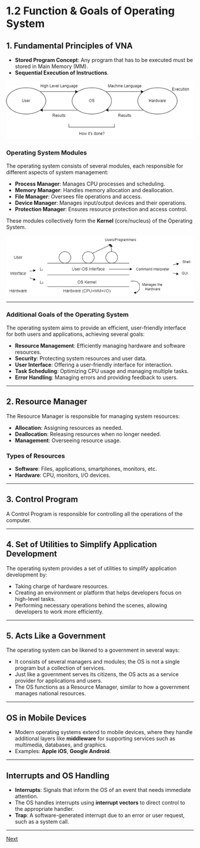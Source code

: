 # 1.2 Function & Goals of Operating System
## 1.  Fundamental Principles of VNA
- **Stored Program Concept**: Any program that has to be executed must be stored in Main Memory (MM).
- **Sequential Execution of Instructions**.

![Stored Program Concept](img/relationship_user_OS_hardware.drawio.png)  

### Operating System Modules
The operating system consists of several modules, each responsible for different aspects of system management:

- **Process Manager**: Manages CPU processes and scheduling.
- **Memory Manager**: Handles memory allocation and deallocation.
- **File Manager**: Oversees file operations and access.
- **Device Manager**: Manages input/output devices and their operations.
- **Protection Manager**: Ensures resource protection and access control.

These modules collectively form the **Kernel** (core/nucleus) of the Operating System.

![Overview of OS](img/overview_of_os.drawio.png)

---

### Additional Goals of the Operating System
The operating system aims to provide an efficient, user-friendly interface for both users and applications, achieving several goals:

- **Resource Management**: Efficiently managing hardware and software resources.
- **Security**: Protecting system resources and user data.
- **User Interface**: Offering a user-friendly interface for interaction.
- **Task Scheduling**: Optimizing CPU usage and managing multiple tasks.
- **Error Handling**: Managing errors and providing feedback to users.

---

## 2. Resource Manager
The Resource Manager is responsible for managing system resources:

- **Allocation**: Assigning resources as needed.
- **Deallocation**: Releasing resources when no longer needed.
- **Management**: Overseeing resource usage.

### Types of Resources
- **Software**: Files, applications, smartphones, monitors, etc.
- **Hardware**: CPU, monitors, I/O devices.

---

## 3. Control Program
A Control Program is responsible for controlling all the operations of the computer.

---

## 4. Set of Utilities to Simplify Application Development
The operating system provides a set of utilities to simplify application development by:

- Taking charge of hardware resources.
- Creating an environment or platform that helps developers focus on high-level tasks.
- Performing necessary operations behind the scenes, allowing developers to work more efficiently.

---

## 5. Acts Like a Government
The operating system can be likened to a government in several ways:

- It consists of several managers and modules; the OS is not a single program but a collection of services.
- Just like a government serves its citizens, the OS acts as a service provider for applications and users.
- The OS functions as a Resource Manager, similar to how a government manages national resources.
  
---

## OS in Mobile Devices
- Modern operating systems extend to mobile devices, where they handle additional layers like **middleware** for supporting services such as multimedia, databases, and graphics.
- Examples: **Apple iOS**, **Google Android**.

---

## Interrupts and OS Handling
- **Interrupts**: Signals that inform the OS of an event that needs immediate attention.
- The OS handles interrupts using **interrupt vectors** to direct control to the appropriate handler.
- **Trap**: A software-generated interrupt due to an error or user request, such as a system call.

---
[Next](Chapter1.2b.md)
